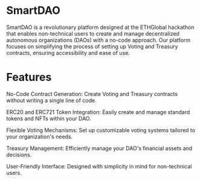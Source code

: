 # SmartDAO
SmartDAO is a revolutionary platform designed at the ETHGlobal hackathon that enables non-technical users to create and manage decentralized autonomous organizations (DAOs) with a no-code approach. Our platform focuses on simplifying the process of setting up Voting and Treasury contracts, ensuring accessibility and ease of use.

# Features
No-Code Contract Generation: Create Voting and Treasury contracts without writing a single line of code.

ERC20 and ERC721 Token Integration: Easily create and manage standard tokens and NFTs within your DAO.

Flexible Voting Mechanisms: Set up customizable voting systems tailored to your organization's needs.

Treasury Management: Efficiently manage your DAO's financial assets and decisions.

User-Friendly Interface: Designed with simplicity in mind for non-technical users.

